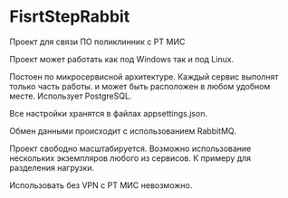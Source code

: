 # FisrtStepRabbit

Проект для связи ПО поликлинник с РТ МИС

Проект может работать как под Windows так и под Linux.

Постоен по микросервисной архитектуре.
Каждый сервис выполнят только часть работы.
и может быть расположен в любом удобном месте.
Использует PostgreSQL.

Все настройки хранятся в файлах appsettings.json.

Обмен данными происходит с использованием RabbitMQ.

Проект свободно масштабируется.
Возможно использование нескольких экземпляров любого из сервисов. К примеру для разделения нагрузки.

Использовать без VPN с РТ МИС невозможно.
